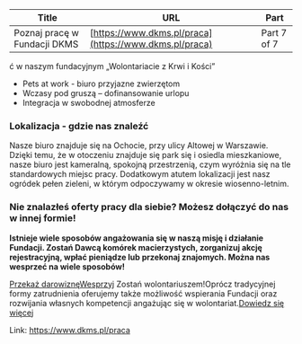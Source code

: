 | **Title**       | **URL**           | **Part**              |
|-----------------|-------------------|-----------------------|
| Poznaj pracę w Fundacji DKMS         | [https://www.dkms.pl/praca](https://www.dkms.pl/praca)    | Part 7 of 7          |

ć w naszym fundacyjnym „Wolontariacie z Krwi i Kości”
* Pets at work \- biuro przyjazne zwierzętom
* Wczasy pod gruszą – dofinansowanie urlopu
* Integracja w swobodnej atmosferze


### Lokalizacja \- gdzie nas znaleźć


Nasze biuro znajduje się na Ochocie, przy ulicy Altowej w Warszawie. Dzięki temu, że w otoczeniu znajduje się park się i osiedla mieszkaniowe, nasze biuro jest kameralną, spokojną przestrzenią, czym wyróżnia się na tle standardowych miejsc pracy. Dodatkowym atutem lokalizacji jest nasz ogródek pełen zieleni, w którym odpoczywamy w okresie wiosenno\-letnim.



### Nie znalazłeś oferty pracy dla siebie? Możesz dołączyć do nas w innej formie!


**Istnieje wiele sposobów angażowania się w naszą misję i działanie Fundacji. Zostań Dawcą komórek macierzystych, zorganizuj akcję rejestracyjną, wpłać pieniądze lub przekonaj znajomych. Można nas wesprzeć na wiele sposobów!**


[Przekaż darowiznę](https://www.dkms.pl/dzialaj/przekaz-darowizne)[Wesprzyj](https://www.dkms.pl/dzialaj/przekaz-darowizne)
Zostań wolontariuszem!Oprócz tradycyjnej formy zatrudnienia oferujemy także możliwość wspierania Fundacji oraz rozwijania własnych kompetencji angażując się w wolontariat.[Dowiedz się więcej](https://www.dkms.pl/wolontariusz)


Link: https://www.dkms.pl/praca
